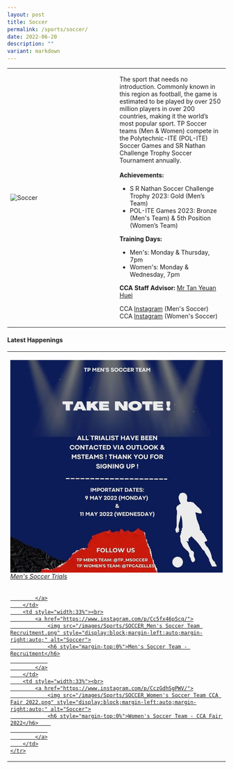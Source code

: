 ```yaml
---
layout: post
title: Soccer
permalink: /sports/soccer/
date: 2022-06-20
description: ""
variant: markdown
---
```

<table>
    <tbody><tr>
        <td style="width:50%"><img src="https://hosting.photobucket.com/images/i/tracyng81/Soccer.jpg?width=320&amp;height=320&amp;fit=bounds" style="display:block;margin-left:auto;margin-right:auto;" alt="Soccer"></td>
        <td>
            <p>
                The sport that needs no introduction. Commonly known in this region as football, the game is estimated to be played by over 250 million players in over 200 countries, making it the world’s most popular sport. TP Soccer teams (Men &amp; Women) compete in the Polytechnic-ITE (POL-ITE) Soccer Games and SR Nathan Challenge Trophy Soccer Tournament annually.<br>
                <br>
                <b>Achievements:</b><br>
                </p><ul>
                    <li>S R Nathan Soccer Challenge Trophy 2023: Gold (Men’s Team)</li>
                    <li>POL-ITE Games 2023: Bronze (Men's Team) &amp; 5th Position (Women’s Team)</li>
                </ul>
            <p></p>
            <p>
                <b>Training Days:</b><br>
                </p><ul>
                    <li>Men's: Monday &amp; Thursday, 7pm</li>
                    <li>Women's: Monday &amp; Wednesday, 7pm</li>
                </ul>
            <p></p>
            <p>
                <b>CCA Staff Advisor:</b> <a href="TAN_Yeuan_Huei@TP.EDU.SG">Mr Tan Yeuan Huei</a><br>
            </p>
            <p>
                CCA <a href="https://www.instagram.com/tp_msoccer">Instagram</a> (Men's Soccer)<br>
                CCA <a href="https://www.instagram.com/tpgazelles">Instagram</a> (Women's Soccer)<br>
            </p>
        </td>
    </tr>
</tbody></table>


#### Latest Happenings

<table>
    <tbody><tr>
        <td style="width:33%"><br>
            <a href="https://www.instagram.com/p/CdNzExHrVij/">
                <img src="/images/Sports/SOCCER_Men's Soccer Trials.png" style="display:block;margin-left:auto;margin-right:auto;" alt="Soccer">
                <h6 style="margin-top:0%">Men's Soccer Trials</h6>
                
            </a>
        </td>
        <td style="width:33%"><br>
            <a href="https://www.instagram.com/p/Cc5fx46pScq/">
                <img src="/images/Sports/SOCCER_Men's Soccer Team Recruitment.png" style="display:block;margin-left:auto;margin-right:auto;" alt="Soccer">
                <h6 style="margin-top:0%">Men's Soccer Team - Recruitment</h6>
                
            </a>
        </td>
        <td style="width:33%"><br>
            <a href="https://www.instagram.com/p/CczGdhSgPWV/">
                <img src="/images/Sports/SOCCER_Women's Soccer Team CCA Fair 2022.png" style="display:block;margin-left:auto;margin-right:auto;" alt="Soccer">
                <h6 style="margin-top:0%">Women's Soccer Team - CCA Fair 2022</h6>    
                
            </a>
        </td>
    </tr>
</tbody></table>